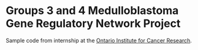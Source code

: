 # Groups 3 and 4 Medulloblastoma Gene Regulatory Network Project
Sample code from internship at the [Ontario Institute for Cancer Research]([url](https://pailab.oicr.on.ca/)https://pailab.oicr.on.ca/).
